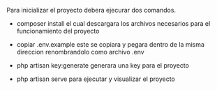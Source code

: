 Para inicializar el proyecto debera ejecurar dos comandos.

+ composer install
el cual descargara los archivos necesarios para el funcionamiento del proyecto

+ copiar .env.example 
este se copiara y pegara dentro de la misma direccion 
renombrandolo como archivo .env

+ php artisan key:generate
generara una key para el proyecto

+ php artisan serve
para ejecutar y visualizar el proyecto